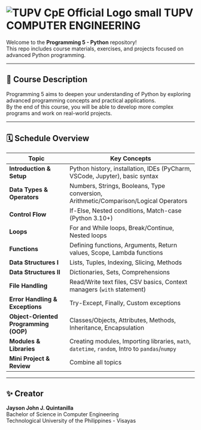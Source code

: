 
# ![TUPV CpE Official Logo small](https://github.com/user-attachments/assets/5e338c27-0837-405d-91e0-4220fb1c3a36) TUPV COMPUTER ENGINEERING

Welcome to the **Programming 5 - Python** repository!  
This repo includes course materials, exercises, and projects focused on advanced Python programming.

---

## 📌 Course Description
Programming 5 aims to deepen your understanding of Python by exploring advanced programming concepts and practical applications.  
By the end of this course, you will be able to develop more complex programs and work on real-world projects.

---

## 🗓️ Schedule Overview

| Topic                               | Key Concepts                                                                                           |
|-------------------------------------|--------------------------------------------------------------------------------------------------------|
| **Introduction & Setup**            | Python history, installation, IDEs (PyCharm, VSCode, Jupyter), basic syntax                           |
| **Data Types & Operators**          | Numbers, Strings, Booleans, Type conversion, Arithmetic/Comparison/Logical Operators                  |
| **Control Flow**                    | If-Else, Nested conditions, Match-case (Python 3.10+)                                                 |
| **Loops**                           | For and While loops, Break/Continue, Nested loops                                                     |
| **Functions**                       | Defining functions, Arguments, Return values, Scope, Lambda functions                                 |
| **Data Structures I**               | Lists, Tuples, Indexing, Slicing, Methods                                                             |
| **Data Structures II**              | Dictionaries, Sets, Comprehensions                                                                    |
| **File Handling**                   | Read/Write text files, CSV basics, Context managers (`with` statement)                                |
| **Error Handling & Exceptions**     | Try-Except, Finally, Custom exceptions                                                                |
| **Object-Oriented Programming (OOP)** | Classes/Objects, Attributes, Methods, Inheritance, Encapsulation                                      |
| **Modules & Libraries**             | Creating modules, Importing libraries, `math`, `datetime`, `random`, Intro to `pandas`/`numpy`       |
| **Mini Project & Review**           | Combine all topics                                                                                    |

---

## ✨ Creator
**Jayson John J. Quintanilla**  
Bachelor of Science in Computer Engineering  
Technological University of the Philippines - Visayas
